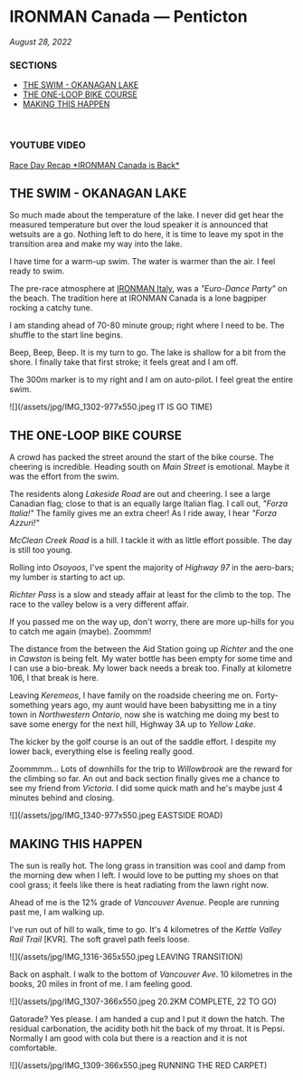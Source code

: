 # IRONMAN Canada &mdash; Penticton

_August 28, 2022_

### SECTIONS
<ul class="alt">
<li><a href="javascript:flkty.select(2);">THE SWIM - OKANAGAN LAKE</a></li>
<li><a href="javascript:flkty.select(4);">THE ONE-LOOP BIKE COURSE</a></li>
<li><a href="javascript:flkty.select(7);">MAKING THIS HAPPEN</a></li>
</ul>
<br />

### YOUTUBE VIDEO
[Race Day Recap &#42;IRONMAN Canada is Back&#42;](https://youtu.be/3WEOmYirXj4)

<!---->
## THE SWIM - OKANAGAN LAKE
So much made about the temperature of the lake.  I never did get hear the measured temperature but over the loud speaker it is announced that wetsuits are a go.  Nothing left to do here, it is time to leave my spot in the transition area and make my way into the lake.

I have time for a warm-up swim.  The water is warmer than the air.  I feel ready to swim.

The pre-race atmosphere at [IRONMAN Italy](2021-ironman-italy-emilia-romagna),  was a _"Euro-Dance Party"_ on the beach.  The tradition here at IRONMAN Canada is a lone bagpiper rocking a catchy tune.

I am standing ahead of 70-80 minute group; right where I need to be.  The shuffle to the start line begins.

Beep, Beep, Beep.  It is my turn to go.  The lake is shallow for a bit from the shore.  I finally take that first stroke; it feels great and I am off.

The 300m marker is to my right and I am on auto-pilot.  I feel great the entire swim.

![](/assets/jpg/IMG_1302-977x550.jpeg IT IS GO TIME)

## THE ONE-LOOP BIKE COURSE
A crowd has packed the street around the start of the bike course.  The cheering is incredible.  Heading south on _Main Street_ is emotional.  Maybe it was the effort from the swim.

The residents along _Lakeside Road_ are out and cheering.  I see a large Canadian flag; close to that is an equally large Italian flag.  I call out, _"Forza Italia!"_  The family gives me an extra cheer!  As I ride away, I hear _"Forza Azzuri!"_

_McClean Creek Road_ is a hill.  I tackle it with as little effort possible.  The day is still too young.

Rolling into _Osoyoos_, I've spent the majority of _Highway 97_ in the aero-bars; my lumber is starting to act up.  

_Richter Pass_ is a slow and steady affair at least for the climb to the top.  The race to the valley below is a very different affair.

If you passed me on the way up, don't worry, there are more up-hills for you to catch me again (maybe).  Zoommm!
<!----->
The distance from the between the Aid Station going up _Richter_ and the one in _Cawston_ is being felt.  My water bottle has been empty for some time and I can use a bio-break.  My lower back needs a break too.   Finally at kilometre 106, I that break is here.

Leaving _Keremeos_, I have family on the roadside cheering me on.  Forty-something years ago, my aunt would have been babysitting me in a tiny town in _Northwestern Ontario_, now she is watching me doing my best to save some energy for the next hill, Highway 3A up to _Yellow Lake_.

The kicker by the golf course is an out of the saddle effort.  I despite my lower back, everything else is feeling really good.

Zoommmm...  Lots of downhills for the trip to _Willowbrook_ are the reward for the climbing so far.  An out and back section finally gives me a chance to see my friend from _Victoria_.  I did some quick math and he's maybe just 4 minutes behind and closing.
 
![](/assets/jpg/IMG_1340-977x550.jpeg EASTSIDE ROAD)

## MAKING THIS HAPPEN
The sun is really hot.  The long grass in transition was cool and damp from the morning dew when I left.  I would love to be putting my shoes on that cool grass; it feels like there is heat radiating from the lawn right now.

Ahead of me is the 12% grade of _Vancouver Avenue_.  People are running past me, I am walking up.

I've run out of hill to walk, time to go.  It's 4 kilometres of the _Kettle Valley Rail Trail_ [KVR].  The soft gravel path feels loose.
 
![](/assets/jpg/IMG_1316-365x550.jpeg LEAVING TRANSITION)

Back on asphalt.  I walk to the bottom of _Vancouver Ave_.  10 kilometres in the books, 20 miles in front of me.  I am feeling good.

![](/assets/jpg/IMG_1307-366x550.jpeg 20.2KM COMPLETE, 22 TO GO)


Gatorade?   Yes please.  I am handed a cup and I put it down the hatch.  The residual carbonation, the acidity both hit the back of my throat.  It is Pepsi.  Normally I am good with cola but there is a reaction and it is not comfortable.


![](/assets/jpg/IMG_1309-366x550.jpeg RUNNING THE RED CARPET)
